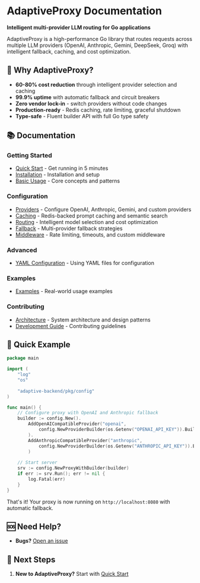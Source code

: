 # AdaptiveProxy Documentation

**Intelligent multi-provider LLM routing for Go applications**

AdaptiveProxy is a high-performance Go library that routes requests across multiple LLM providers (OpenAI, Anthropic, Gemini, DeepSeek, Groq) with intelligent fallback, caching, and cost optimization.

## 🚀 Why AdaptiveProxy?

- **60-80% cost reduction** through intelligent provider selection and caching
- **99.9% uptime** with automatic fallback and circuit breakers
- **Zero vendor lock-in** - switch providers without code changes
- **Production-ready** - Redis caching, rate limiting, graceful shutdown
- **Type-safe** - Fluent builder API with full Go type safety

## 📚 Documentation

### Getting Started
- [Quick Start](./quickstart.md) - Get running in 5 minutes
- [Installation](./installation.md) - Installation and setup
- [Basic Usage](./basic-usage.md) - Core concepts and patterns

### Configuration
- [Providers](./providers.md) - Configure OpenAI, Anthropic, Gemini, and custom providers
- [Caching](./caching.md) - Redis-backed prompt caching and semantic search
- [Routing](./routing.md) - Intelligent model selection and cost optimization
- [Fallback](./fallback.md) - Multi-provider fallback strategies
- [Middleware](./middleware.md) - Rate limiting, timeouts, and custom middleware

### Advanced
- [YAML Configuration](../config.example.yml) - Using YAML files for configuration

### Examples
- [Examples](../examples/) - Real-world usage examples

### Contributing
- [Architecture](../CLAUDE.md) - System architecture and design patterns
- [Development Guide](../AGENTS.md) - Contributing guidelines

## 🎯 Quick Example

```go
package main

import (
    "log"
    "os"
    
    "adaptive-backend/pkg/config"
)

func main() {
    // Configure proxy with OpenAI and Anthropic fallback
    builder := config.New().
        AddOpenAICompatibleProvider("openai",
            config.NewProviderBuilder(os.Getenv("OPENAI_API_KEY")).Build(),
        ).
        AddAnthropicCompatibleProvider("anthropic",
            config.NewProviderBuilder(os.Getenv("ANTHROPIC_API_KEY")).Build(),
        )
    
    // Start server
    srv := config.NewProxyWithBuilder(builder)
    if err := srv.Run(); err != nil {
        log.Fatal(err)
    }
}
```

That's it! Your proxy is now running on `http://localhost:8080` with automatic fallback.

## 🆘 Need Help?

- **Bugs?** [Open an issue](https://github.com/Egham-7/adaptive-proxy/issues)

## 📖 Next Steps

1. **New to AdaptiveProxy?** Start with [Quick Start](./quickstart.md)
